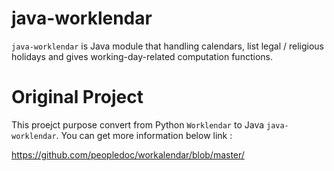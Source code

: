 # java-worklendar

`java-worklendar` is Java module that handling calendars, list legal / religious holidays and gives working-day-related computation functions.



Original Project
========
This proejct purpose convert from Python `Worklendar` to Java `java-worklendar`. 
You can get more information below link :

https://github.com/peopledoc/workalendar/blob/master/
